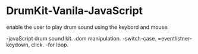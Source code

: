 # DrumKit-Vanila-JavaScript

enable the user to play drum sound using the keybord and mouse.

-javaScript drum sound kit.
.dom manipulation.
-switch-case.
=eventlistner- keydown, click.
-for loop.


